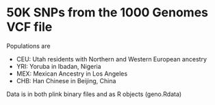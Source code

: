 # 50K SNPs from the 1000 Genomes VCF file

Populations are
 - CEU: Utah residents with Northern and Western European ancestry
 - YRI: Yoruba in Ibadan, Nigeria
 - MEX: Mexican Ancestry in Los Angeles
 - CHB: Han Chinese in Beijing, China

Data is in both plink binary files and as R objects (geno.Rdata)
